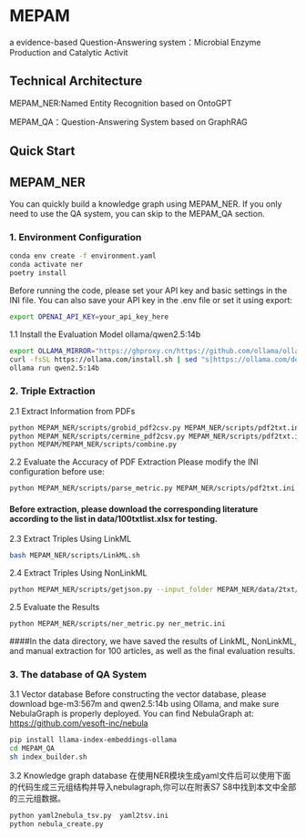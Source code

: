 # MEPAM
a evidence-based Question-Answering system：Microbial Enzyme Production and Catalytic Activit
## Technical Architecture
MEPAM_NER:Named Entity Recognition based on OntoGPT

MEPAM_QA：Question-Answering System based on GraphRAG
## Quick Start
## MEPAM_NER
You can quickly build a knowledge graph using MEPAM_NER. If you only need to use the QA system, you can skip to the MEPAM_QA section.
### 1. Environment Configuration
```bash
conda env create -f environment.yaml
conda activate ner
poetry install
```
Before running the code, please set your API key and basic settings in the INI file. You can also save your API key in the .env file or set it using export:
 ```bash
export OPENAI_API_KEY=your_api_key_here 
 ```
1.1 Install the Evaluation Model ollama/qwen2.5:14b
```bash
export OLLAMA_MIRROR="https://ghproxy.cn/https://github.com/ollama/ollama/releases/latest/download"
curl -fsSL https://ollama.com/install.sh | sed "s|https://ollama.com/download|$OLLAMA_MIRROR|g" | sh
ollama run qwen2.5:14b
```
### 2. Triple Extraction
2.1 Extract Information from PDFs

```bash
python MEPAM_NER/scripts/grobid_pdf2csv.py MEPAM_NER/scripts/pdf2txt.ini
python MEPAM_NER/scripts/cermine_pdf2csv.py MEPAM_NER/scripts/pdf2txt.ini
python MEPAM/MEPAM_NER/scripts/combine.py
 ```
2.2 Evaluate the Accuracy of PDF Extraction
Please modify the INI configuration before use:
```bash
python MEPAM_NER/scripts/parse_metric.py MEPAM_NER/scripts/pdf2txt.ini
 ```
#### Before extraction, please download the corresponding literature according to the list in data/100txtlist.xlsx for testing.

2.3 Extract Triples Using LinkML
```bash
bash MEPAM_NER/scripts/LinkML.sh
```
2.4 Extract Triples Using NonLinkML
```bash
python MEPAM_NER/scripts/getjson.py --input_folder MEPAM_NER/data/2txt/ --output_folder data/nonlinkml/qwen/  --api_key your_api_key_here --model openai/qwen2.5-72b-instruct --base_url https://dashscope.aliyuncs.com/compatible-mode/v1 
```
2.5 Evaluate the Results
```bash
python MEPAM_NER/scripts/ner_metric.py ner_metric.ini
```
####In the data directory, we have saved the results of LinkML, NonLinkML, and manual extraction for 100 articles, as well as the final evaluation results.
### 3.  The database of QA System
3.1 Vector database
Before constructing the vector database, please download bge-m3:567m and qwen2.5:14b using Ollama, and make sure NebulaGraph is properly deployed. You can find NebulaGraph at:
https://github.com/vesoft-inc/nebula
```bash
pip install llama-index-embeddings-ollama
cd MEPAM_QA
sh index_builder.sh
```
3.2  Knowledge graph database
在使用NER模块生成yaml文件后可以使用下面的代码生成三元组结构并导入nebulagraph,你可以在附表S7 S8中找到本文中全部的三元组数据。
```bash
python yaml2nebula_tsv.py  yaml2tsv.ini
python nebula_create.py
```

